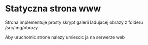 # Statyczna strona www
Strona implementuje prosty skrypt galerii ladujacej obrazy z folderu /src/img/obrazy.

Aby uruchomic strone nalezy umiescic ja na serwerze web